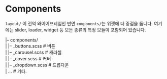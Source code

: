 # Components

`layout/` 이 전역 와이어프레임인 반면 `components/`는 위젯에 더 중점을 둡니다. 여기에는 slider, loader, widget 등 모든 종류의 특정 모듈이 포함되어 있습니다.

|– components/   
|   |– _buttons.scss     # 버튼   
|   |– _carousel.scss    # 캐러셀   
|   |– _cover.scss       # 커버   
|   |– _dropdown.scss    # 드롭다운   
|   …                    # 기타.   
